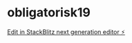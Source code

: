 # obligatorisk19

[Edit in StackBlitz next generation editor ⚡️](https://stackblitz.com/~/github.com/Mads15/obligatorisk19)
